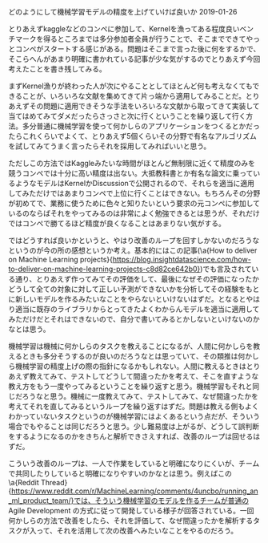 どのようにして機械学習モデルの精度を上げていけば良いか
2019-01-26


とりあえずkaggleなどのコンペに参加して、Kernelを漁ってある程度良いベンチマークを得るところまでは多分参加者全員が行うことで、そこまでできてやっとコンペがスタートする感じがある。問題はそこまで言った後に何をするかで、そこらへんがあまり明確に書かれている記事が少な気がするのでとりあえず今回考えたことを書き残してみる。


まずKernel漁りが終わった人が次にやることとしてほとんど何も考えなくてもできることが、いろいろな文献を集めてきて片っ端から適用してみることだ。とりあえずその問題に適用できそうな手法をいろいろな文献から取ってきて実装して当てはめてみてダメだったらさっさと次に行くということを繰り返して行く方法。多分普通に機械学習を使って何かしらのアプリケーションをつくるとかだったらこれくらいでよくて、とりあえず5個くらいその分野で有名なアルゴリズムを試してみてうまく言ったらそれを採用してみればいいと思う。


ただしこの方法ではKaggleみたいな時間がほとんど無制限に近くて精度のみを競うコンペでは十分に高い精度は出ない。大抵教科書とか有名な論文に乗っているようなモデルはKernelかDiscussionで公開されるので、それらを適当に適用してみただけではあまりコンペで上位に行くことはできない。もちろんその分野が初めてで、業務に使うために色々と知りたいという要求の元コンペに参加しているのならばそれをやってみるのは非常によく勉強できるとは思うが、それだけではコンペで勝てるほど精度が良くなることはあまりない気がする。


ではどうすれば良いかというと、やはり改善のループを回すしかないのだろうなというのが今の所の感想というか考え。基本的にはこの記事(\a{How to deliver on Machine Learning projects}{https://blog.insightdatascience.com/how-to-deliver-on-machine-learning-projects-c8d82ce642b0})でも言及されている通り、とりあえず作ってみてその評価をして、最後になぜその評価になったかどうして全ての対象に対して正しい予測ができないかを分析してその経験をもとに新しいモデルを作るみたいなことをやらないといけないはずだ。となるとやはり適当に既存のライブラリからとってきたよくわからんモデルを適当に適用してみただけだとそれはできないので、自分で書いてみるとかしないといけないのかなとは思う。


機械学習は機械に何かしらのタスクを教えることになるが、人間に何かしらを教えるときも多分そうするのが良いのだろうなとは思っていて、その類推は何かしら機械学習の精度上げの際の指針になるかもしれない。人間に教えるときはとりあえず教えてみて、テストしてどうして間違ったかを考えて、そこを直すような教え方をもう一度やってみるということを繰り返すと思う。機械学習もそれと同じだろうなと思う。機械に一度教えてみて、テストしてみて、なぜ間違ったかを考えてそれを直してみるというループを繰り返すはずだ。問題は教える側もよくわかっていないタスクというのが機械学習にはよくあるという点だが、そういう場合でもやることは同じだろうと思う。少し難易度は上がるが、どうして誤判断をするようになるのかをきちんと解析できさえすれば、改善のループは回せるはずだ。


こういう改善のループは、一人で作業をしていると明確になりにくいが、チームで共同したりしていると明確になりやすいのかなとは思う。例えばこの\a{Reddit Thread}{https://www.reddit.com/r/MachineLearning/comments/4uncbo/running_an_ml_product_team/}では、そういう機械学習のモデルを作るチームが普通の Agile Development の方式に従って開発している様子が回答されている。一回何かしらの方法で改善をしたら、それを評価して、なぜ間違ったかを解析するタスクが入って、それを活用して次の改善へみたいなことをやるのだろう。
